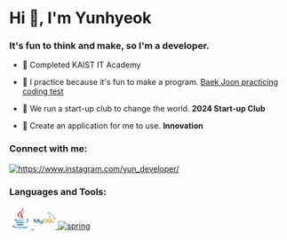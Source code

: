 <h1 align="left">Hi 👋, I'm Yunhyeok</h1>
<h3 align="left">It's fun to think and make, so I'm a developer.</h3>

- 🌱 Completed KAIST IT Academy

- 🌱 I practice because it's fun to make a program. [Baek Joon practicing coding test](https://www.acmicpc.net/user/djbyh645047)

- 💬 We run a start-up club to change the world. **2024 Start-up Club**

- 📝 Create an application for me to use. **Innovation**
  

<h3 align="left">Connect with me:</h3>
<p align="left">
<a href="https://instagram.com/https://www.instagram.com/yun_developer/" target="blank"><img align="center" src="https://raw.githubusercontent.com/rahuldkjain/github-profile-readme-generator/master/src/images/icons/Social/instagram.svg" alt="https://www.instagram.com/yun_developer/" height="30" width="40" /></a>
</p>

<h3 align="left">Languages and Tools:</h3>
<p align="left"> <a href="https://www.java.com" target="_blank" rel="noreferrer"> <img src="https://raw.githubusercontent.com/devicons/devicon/master/icons/java/java-original.svg" alt="java" width="40" height="40"/> </a> <a href="https://www.mysql.com/" target="_blank" rel="noreferrer"> <img src="https://raw.githubusercontent.com/devicons/devicon/master/icons/mysql/mysql-original-wordmark.svg" alt="mysql" width="40" height="40"/> </a> <a href="https://spring.io/" target="_blank" rel="noreferrer"> <img src="https://www.vectorlogo.zone/logos/springio/springio-icon.svg" alt="spring" width="40" height="40"/> </a> </p>

